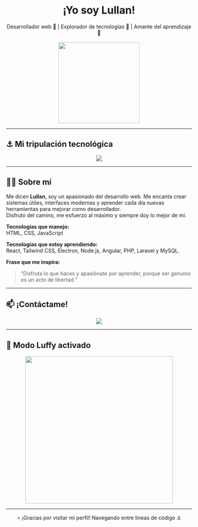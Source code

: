 <h1 align="center"> ¡Yo soy Lullan! </h1>

<p align="center">
  Desarrollador web 🧭 | Explorador de tecnologías 🌊 | Amante del aprendizaje 🍜  
  <br><br>
  <img src="https://media.tenor.com/VLL0QU1L7dQAAAAC/luffy-one-piece.gif" width="220"/>
</p>

---

## ⚓ Mi tripulación tecnológica

<div align="center">
  <img src="https://skillicons.dev/icons?i=html,css,js,react,tailwind,angular,bootstrap,nodejs,php,laravel,mysql,electron" />
</div>

---

## 🏴‍☠️ Sobre mí

Me dicen **Lullan**, soy un apasionado del desarrollo web. Me encanta crear sistemas útiles, interfaces modernas y aprender cada día nuevas herramientas para mejorar como desarrollador.  
Disfruto del camino, me esfuerzo al máximo y siempre doy lo mejor de mí.

**Tecnologías que manejo:**  
HTML, CSS, JavaScript

**Tecnologías que estoy aprendiendo:**  
React, Tailwind CSS, Electron, Node.js, Angular, PHP, Laravel y MySQL.

**Frase que me inspira:**  
> “Disfruta lo que haces y apasiónate por aprender, porque ser genuino es un acto de libertad.”

---

## 📫 ¡Contáctame!

<p align="center">
  <a href="mailto:juankmilo0511@gmail.com">
    <img src="https://img.shields.io/badge/Gmail-D14836?style=for-the-badge&logo=gmail&logoColor=white" />
  </a>
</p>

---

## 🍖 Modo Luffy activado

<p align="center">
  <img src="https://media.giphy.com/media/IThjAlJnD9WNO/giphy.gif" width="400" />
</p>

---

<p align="center">
  ⭐ ¡Gracias por visitar mi perfil!  
  Navegando entre líneas de código ⚓
</p>
